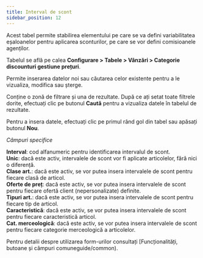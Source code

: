 ```yaml
---
title: Interval de scont
sidebar_position: 12
---
```


Acest tabel permite stabilirea elementului pe care se va defini variabilitatea eșaloanelor pentru aplicarea sconturilor, pe care se vor defini comisioanele agenților.

Tabelul se află pe calea **Configurare > Tabele > Vânzări > Categorie discounturi gestiune prețuri**.  

Permite inserarea datelor noi sau căutarea celor existente pentru a le vizualiza, modifica sau șterge.

Conține o zonă de filtrare și una de rezultate. După ce ați setat toate filtrele dorite, efectuați clic pe butonul **Caută** pentru a vizualiza datele în tabelul de rezultate.

Pentru a insera datele, efectuați clic pe primul rând gol din tabel sau apăsați butonul **Nou**.

*Câmpuri specifice*

**Interval**: cod alfanumeric pentru identificarea intervalul de scont.  
**Unic**: dacă este activ, intervalele de scont vor fi aplicate articolelor, fără nici o diferență.  
**Clase art.**: dacă este activ, se vor putea insera intervalele de scont pentru fiecare clasă de articol.  
**Oferte de preț**: dacă este activ, se vor putea insera intervalele de scont pentru fiecare ofertă client (nepersonalizate) definite.  
**Tipuri art.**: dacă este activ, se vor putea insera intervalele de scont pentru fiecare tip de articol.  
**Caracteristică**: dacă este activ, se vor putea insera intervalele de scont pentru fiecare caracteristică articol.  
**Cat. merceologică**: dacă este activ, se vor putea insera intervalele de scont pentru fiecare categorie merceologică a articolelor.  

Pentru detalii despre utilizarea form-urilor consultați [Funcționalități, butoane și câmpuri comuneguide/common).